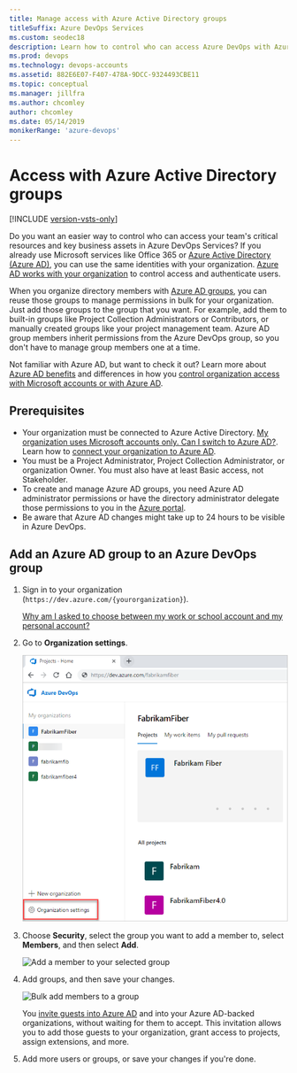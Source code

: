 ```yaml
---
title: Manage access with Azure Active Directory groups
titleSuffix: Azure DevOps Services
ms.custom: seodec18
description: Learn how to control who can access Azure DevOps with Azure Active Directory groups
ms.prod: devops
ms.technology: devops-accounts
ms.assetid: 882E6E07-F407-478A-9DCC-9324493CBE11
ms.topic: conceptual
ms.manager: jillfra
ms.author: chcomley
author: chcomley
ms.date: 05/14/2019
monikerRange: 'azure-devops'
---
```

# Access with Azure Active Directory groups

[!INCLUDE [version-vsts-only](../../_shared/version-vsts-only.md)]

Do you want an easier way to control who can access your team's critical resources and key business assets in Azure DevOps Services?
If you already use Microsoft services like Office 365 or [Azure Active Directory (Azure AD)](https://www.microsoft.com/server-cloud/products/azure-active-directory/), you can use the same identities with your organization.
[Azure AD works with your organization](access-with-azure-ad.md) to control access and authenticate users.

When you organize directory members with [Azure AD groups](https://azure.microsoft.com/documentation/articles/active-directory-manage-groups), you can reuse those groups to manage permissions in bulk for your organization. Just add those groups to the group that you want. For example, add them to built-in groups like Project Collection Administrators or Contributors, or manually created groups like your project management team. Azure AD group members inherit permissions from the Azure DevOps group, so you don't have to manage group members one at a time.

Not familiar with Azure AD, but want to check it out? Learn more about [Azure AD benefits](https://azure.microsoft.com/documentation/articles/active-directory-whatis/)
and differences in how you [control organization access with Microsoft accounts or with Azure AD](access-with-azure-ad.md).

## Prerequisites

* Your organization must be connected to Azure Active Directory. [My organization uses Microsoft accounts only. Can I switch to Azure AD?](faq-azure-access.md#ChangeMSA). Learn how to [connect your organization to Azure AD](connect-organization-to-azure-ad.md).
* You must be a Project Administrator, Project Collection Administrator, or organization Owner. You must also have at least Basic access, not Stakeholder.
* To create and manage Azure AD groups, you need Azure AD administrator permissions or have the directory administrator delegate those permissions to you in the [Azure portal](https://portal.azure.com).
* Be aware that Azure AD changes might take up to 24 hours to be visible in Azure DevOps.

## Add an Azure AD group to an Azure DevOps group

1. Sign in to your organization (```https://dev.azure.com/{yourorganization}```).

	[Why am I asked to choose between my work or school account and my personal account?](faq-create-organization.md#ChooseOrgAcctMSAcct)

2.  Go to **Organization settings**.

    ![Open Organization settings](../../_shared/_img/settings/open-admin-settings-vert.png)

3. Choose **Security**, select the group you want to add a member to, select **Members**, and then select **Add**.

   ![Add a member to your selected group](_img/manage-azure-ad-groups/admin-settings-security-choose-group-add-member.png)
4. Add groups, and then save your changes.

    ![Bulk add members to a group](_img/manage-azure-ad-groups/bulk-add-groups.png)

    You [invite guests into Azure AD](https://blogs.msdn.microsoft.com/visualstudioalm/2017/05/11/inviting-directory-guests-to-aad-backed-vsts-accounts) and into your Azure AD-backed organizations, without waiting for them to accept. This invitation allows you to add those guests to your organization, grant access to projects, assign extensions, and more.

5. Add more users or groups, or save your changes if you're done.
